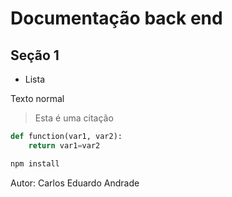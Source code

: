 # Documentação back end

## Seção 1

- Lista

Texto normal

> Esta é uma citação

``` python
def function(var1, var2):
    return var1=var2
```

``` bash
npm install
```
Autor: Carlos Eduardo Andrade
